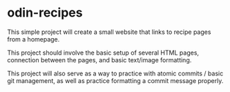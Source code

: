 # odin-recipes

This simple project will create a small website that links to recipe pages from a homepage.

This project should involve the basic setup of several HTML pages, connection between the pages, and basic text/image formatting.

This project will also serve as a way to practice with atomic commits / basic git management, as well as practice formatting a commit message properly.
